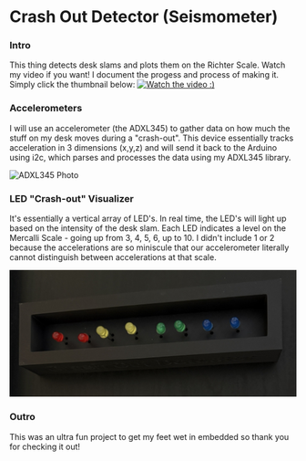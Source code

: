 # Crash Out Detector (Seismometer)
### Intro 
This thing detects desk slams and plots them on the Richter Scale. Watch my video if you want! I document the progess and process of making it. Simply click the thumbnail below: 
[![Watch the video :)](https://img.youtube.com/vi/eW6yBVyZzYQ/0.jpg)](https://www.youtube.com/watch?v=eW6yBVyZzYQ)

### Accelerometers
I will use an accelerometer (the ADXL345)  to gather data on how much the stuff on my desk moves during a "crash-out". This device essentially tracks acceleration in 3 dimensions (x,y,z) and will send it back to the Arduino using i2c, which parses and processes the data using my ADXL345 library.

<img src="https://imgs.search.brave.com/pfdjHP7BA4OfJhQRRepcQ20IkJfKMUj_Gy-8__wMJEc/rs:fit:860:0:0:0/g:ce/aHR0cHM6Ly93d3cu/ZWxlY3Ryb2tpdC5j/b20vcmVzb3VyY2Uv/dVNYSi84RmsvYWpS/NEdwQTdRTy9wcm9k/dWN0LzQxMDE2LzQx/MDE2MjM0LzQxMDE2/MjM0LmpwZw" alt = "ADXL345 Photo" width="300">

### LED "Crash-out" Visualizer
It's essentially a vertical array of LED's. In real time, the LED's will light up based on the intensity of the desk slam. Each LED indicates a level on the Mercalli Scale - going up from 3, 4, 5, 6, up to 10. I didn't include 1 or 2 because the accelerations are so miniscule that our accelerometer literally cannot distinguish between accelerations at that scale. 

<img src="photosForGithub/githubREADMESTUFF.jpg" alt = "LED Array">

### Outro
This was an ultra fun project to get my feet wet in embedded so thank you for checking it out!
